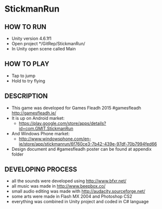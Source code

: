 # StickmanRun

HOW TO RUN
----------
 * Unity version 4.6.1f1
 * Open project */GitRep/StickmanRun/
 * In Unity open scene called Main

HOW TO PLAY
-----------
 - Tap to jump
 - Hold to try flying
 
DESCRIPTION
-----------
 - This game was developed for Games Fleadh 2015 #gamesfleadh http://gamesfleadh.ie/
 - It is up on Android market:
	* https://play.google.com/store/apps/details?id=com.GMIT.StickmanRun
 - And Windows Phone market:
	* http://www.windowsphone.com/en-ie/store/app/stickmanrun/6f760ce3-7b42-439e-97df-70b7994fed66
 - Design document and #gamesfleadh poster can be found at appendix folder

DEVELOPING PROCESS
------------------
 - all the sounds were developed using http://www.bfxr.net/
 - all music was made in http://www.beepbox.co/
 - small audio editing was made with http://audacity.sourceforge.net/
 - some arts were made in Flash MX 2004 and Photoshop CS2
 - everything was combined in Unity project and coded in C# language